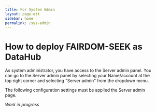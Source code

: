 ```yaml
---
title: For System Admin
layout: page-ett
sidebar: home
permalink: /sys-admin
---
```


# How to deploy FAIRDOM-SEEK as DataHub

As system administrator, you have access to the Server admin panel. You can go to the Server admin panel by selecting your Name/account at the top right corner and selecting "Server admin" from the dropdown menu.

The following configuration settings must be applied the Server admin page.

*Work in progress*
